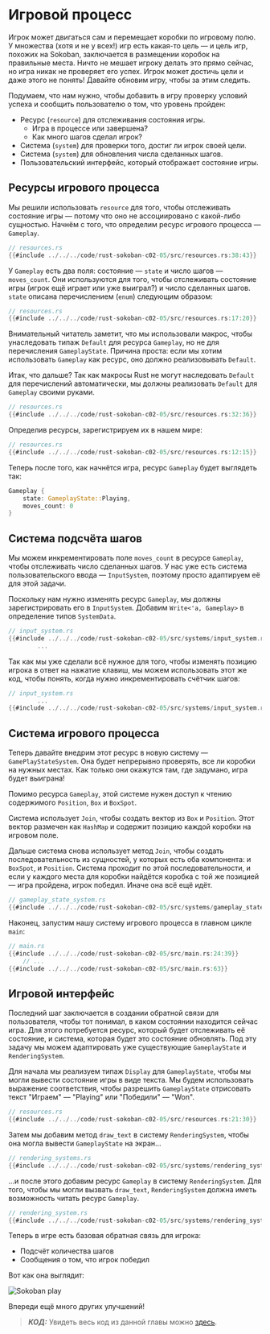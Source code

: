 # Игровой процесс

Игрок может двигаться сам и перемещает коробки по игровому полю. У множества (хотя и не у всех!) игр есть какая-то цель — и цель игр, похожих на Sokoban, заключается в размещении коробок на правильные места. Ничто не мешает игроку делать это прямо сейчас, но игра никак не проверяет его успех. Игрок может достичь цели и даже этого не понять! Давайте обновим игру, чтобы за этим следить.

Подумаем, что нам нужно, чтобы добавить в игру проверку условий успеха и сообщить пользователю о том, что уровень пройден:

- Ресурс (`resource`) для отслеживания состояния игры.
    - Игра в процессе или завершена?
    - Как много шагов сделал игрок?
- Система (`system`) для проверки того, достиг ли игрок своей цели.
- Система (`system`) для обновления числа сделанных шагов.
- Пользовательский интерфейс, который отображает состояние игры.

## Ресурсы игрового процесса

Мы решили использовать `resource` для того, чтобы отслеживать состояние игры — потому что оно не ассоциировано с какой-либо сущностью. Начнём с того, что определим ресурс игрового процесса — `Gameplay`.

```rust
// resources.rs
{{#include ../../../code/rust-sokoban-c02-05/src/resources.rs:38:43}}
```

У `Gameplay` есть два поля: состояние — `state` и число шагов — `moves_count`. Они используются для того, чтобы отслеживать состояние игры (игрок ещё играет или уже выиграл?) и число сделанных шагов. `state` описана перечислением (`enum`) следующим образом:

```rust
// resources.rs
{{#include ../../../code/rust-sokoban-c02-05/src/resources.rs:17:20}}
```

Внимательный читатель заметит, что мы использовали макрос, чтобы унаследовать типаж `Default` для ресурса `Gameplay`, но не для перечисления `GameplayState`. Причина проста: если мы хотим использовать `Gameplay` как ресурс, оно должно реализовывать `Default`.

Итак, что дальше? Так как макросы Rust не могут наследовать `Default` для перечислений автоматически, мы должны реализовать `Default` для `Gameplay` своими руками.

```rust
// resources.rs
{{#include ../../../code/rust-sokoban-c02-05/src/resources.rs:32:36}}
```

Определив ресурсы, зарегистрируем их в нашем мире:

```rust
// resources.rs
{{#include ../../../code/rust-sokoban-c02-05/src/resources.rs:12:15}}
```

Теперь после того, как начнётся игра, ресурс `Gameplay` будет выглядеть так:

```rust
Gameplay {
    state: GameplayState::Playing,
    moves_count: 0
}
```

## Система подсчёта шагов

Мы можем инкрементировать поле `moves_count` в ресурсе `Gameplay`, чтобы отслеживать число сделанных шагов. У нас уже есть система пользовательского ввода — `InputSystem`, поэтому просто адаптируем её для этой задачи.

Поскольку нам нужно изменять ресурс `Gameplay`, мы должны зарегистрировать его в `InputSystem`. Добавим `Write<'a, Gameplay>` в определение типов `SystemData`.

```rust
// input_system.rs
{{#include ../../../code/rust-sokoban-c02-05/src/systems/input_system.rs:0:25}}
        ...
```

Так как мы уже сделали всё нужное для того, чтобы изменять позицию игрока в ответ на нажатие клавиш, мы можем использовать этот же код, чтобы понять, когда нужно инкрементировать счётчик шагов:

```rust
// input_system.rs
        ...
{{#include ../../../code/rust-sokoban-c02-05/src/systems/input_system.rs:83:105}}
```

## Система игрового процесса

Теперь давайте внедрим этот ресурс в новую систему — `GamePlayStateSystem`. Она будет непрерывно проверять, все ли коробки на нужных местах. Как только они окажутся там, где задумано, игра будет выиграна!

Помимо ресурса `Gameplay`, этой системе нужен доступ к чтению содержимого `Position`, `Box` и `BoxSpot`.

Система использует `Join`, чтобы создать вектор из `Box` и `Position`. Этот вектор размечен как `HashMap` и содержит позицию каждой коробки на игровом поле.

Дальше система снова использует метод `Join`, чтобы создать последовательность из сущностей, у которых есть оба компонента: и `BoxSpot`, и `Position`. Система проходит по этой последовательности, и если у каждого места для коробки найдётся коробка с той же позицией — игра пройдена, игрок победил. Иначе она всё ещё идёт.

```rust
// gameplay_state_system.rs
{{#include ../../../code/rust-sokoban-c02-05/src/systems/gameplay_state_system.rs::}}
```

Наконец, запустим нашу систему игрового процесса в главном цикле `main`:

```rust
// main.rs
{{#include ../../../code/rust-sokoban-c02-05/src/main.rs:24:39}}
    // ...
{{#include ../../../code/rust-sokoban-c02-05/src/main.rs:63}}
```

## Игровой интерфейс

Последний шаг заключается в создании обратной связи для пользователя, чтобы тот понимал, в каком состоянии находится сейчас игра. Для этого потребуется ресурс, который будет отслеживать её состояние, и система, которая будет это состояние обновлять. Под эту задачу мы можем адаптировать уже существующие `GameplayState` и `RenderingSystem`.

Для начала мы реализуем типаж `Display` для `GameplayState`, чтобы мы могли вывести состояние игры в виде текста. Мы будем использовать выражение соответствия, чтобы разрешить `GameplayState` отрисовать текст "Играем" — "Playing" или "Победили" — "Won".

```rust
// resources.rs
{{#include ../../../code/rust-sokoban-c02-05/src/resources.rs:21:30}}
```

Затем мы добавим метод `draw_text` в систему `RenderingSystem`, чтобы она могла вывести `GameplayState` на экран...

```rust
// rendering_systems.rs
{{#include ../../../code/rust-sokoban-c02-05/src/systems/rendering_system.rs:16:32}}
```

...и после этого добавим ресурс `Gameplay` в систему `RenderingSystem`. Для того, чтобы мы могли вызвать `draw_text`, `RenderingSystem` должна иметь возможность читать ресурс `Gameplay`.

```rust
// rendering_system.rs
{{#include ../../../code/rust-sokoban-c02-05/src/systems/rendering_system.rs:35:71}}
```

Теперь в игре есть базовая обратная связь для игрока:

- Подсчёт количества шагов
- Сообщения о том, что игрок победил

Вот как она выглядит:

![Sokoban play](./images/moves.gif)

Впереди ещё много других улучшений!

> ***КОД:*** Увидеть весь код из данной главы можно [здесь](https://github.com/iolivia/rust-sokoban/tree/master/code/rust-sokoban-c02-05).
